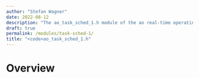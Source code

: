 ```yaml
---
author: "Stefan Wagner"
date: 2022-08-12
description: "The ao_task_sched_1.h module of the ao real-time operating system."
draft: true
permalink: /modules/task-sched-1/
title: "<code>ao_task_sched_1.h"
---
```


# Overview

